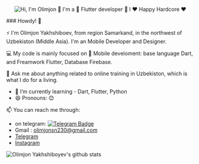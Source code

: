 <p align="center">
  <img src="https://github.com/OlimjonSN/OlimjonSN/blob/main/vid-2.gif" alt="Hi, I'm Olimjon 👋 I'm a 🚀 Flutter developer 🚀 I ❤️ Happy Hardcore ❤️">
</p>
### Howdy! 👋

⚡ I'm Olimjon Yakhshiboev, from region Samarkand, in the northwest of Uzbekiston (Middle Asia). I'm an Mobile Developer and Designer.

💻 My code is mainly focused on 📱 Mobile develoment: base language Dart, and Freamwork Flutter, Database Firebase. 

💬 Ask me about anything related to online training in Uzbekiston, which is what I do for a living. 

- 🌱 I’m currently learning - Dart, Flutter, Python
- 😄 Pronouns: 😊

📫 You can reach me through:

- on telegram:  [![Telegram Badge](https://img.shields.io/badge/-Telegram-blue?style=flat-square&logo=Telegram&logoColor=white&link=https://t.me/yusupovdev)](https://t.me/Olimjon_Yaxshiboyev)
- Gmail : olimjonsn230@gmail.com
- [Telegram](https://t.me/Olimjon_Yaxshiboyev)
- [Instagram](https://www.instagram.com/olimjon_sn/)


![Olimjon Yakhshiboyev's github stats](https://github-readme-stats.vercel.app/api?username=OlimjonSN&show_icons=true&theme=github_dark)







